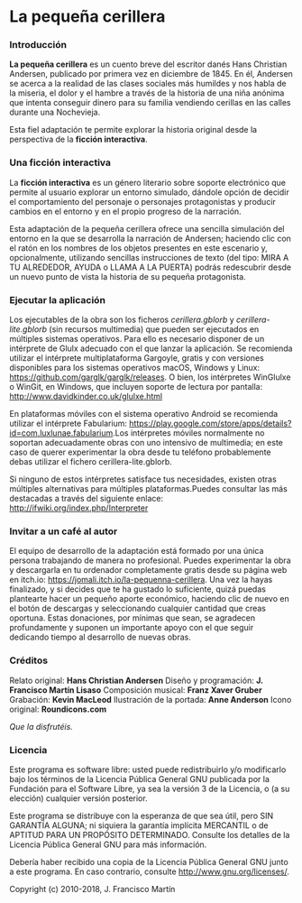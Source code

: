 # La pequeña cerillera


### Introducción

**La pequeña cerillera** es un cuento breve del escritor danés Hans Christian Andersen, publicado por primera vez en diciembre de 1845. En él, Andersen se acerca a la realidad de las clases sociales más humildes y nos habla de la miseria, el dolor y el hambre a través de la historia de una niña anónima que intenta conseguir dinero para su familia vendiendo cerillas en las calles durante una Nochevieja.

Esta fiel adaptación te permite explorar la historia original desde la perspectiva de la **ficción interactiva**.


### Una ficción interactiva

La **ficción interactiva** es un género literario sobre soporte electrónico que permite al usuario explorar un entorno simulado, dándole opción de decidir el comportamiento del personaje o personajes protagonistas y producir cambios en el entorno y en el propio progreso de la narración.

Esta adaptación de la pequeña cerillera ofrece una sencilla simulación del entorno en la que se desarrolla la narración de Andersen; haciendo clic con el ratón en los nombres de los objetos presentes en este escenario y, opcionalmente, utilizando sencillas instrucciones de texto (del tipo: MIRA A TU ALREDEDOR, AYUDA o LLAMA A LA PUERTA) podrás redescubrir desde un nuevo punto de vista la historia de su pequeña protagonista.


### Ejecutar la aplicación

Los ejecutables de la obra son los ficheros *cerillera.gblorb* y *cerillera-lite.gblorb* (sin recursos multimedia) que pueden ser ejecutados en múltiples sistemas operativos. Para ello es necesario disponer de un intérprete de Glulx adecuado con el que lanzar la aplicación. Se recomienda utilizar el intérprete multiplataforma Gargoyle, gratis y con versiones disponibles para los sistemas operativos macOS, Windows y Linux: <https://github.com/garglk/garglk/releases>. O bien, los intérpretes WinGlulxe o WinGit, en Windows, que incluyen soporte de lectura por pantalla: <http://www.davidkinder.co.uk/glulxe.html>​

​En plataformas móviles con el sistema operativo Android se recomienda utilizar el intérprete Fabularium: <https://play.google.com/store/apps/details?id=com.luxlunae.fabularium​>.​ Los intérpretes móviles normalmente no soportan adecuadamente obras con uno intensivo de multimedia; en este caso de querer experimentar la obra desde tu teléfono probablemente debas utilizar el fichero cerillera-lite.gblorb.

Si ninguno de estos intérpretes satisface tus necesidades, existen otras múltiples alternativas para múltiples plataformas.Puedes consultar las más destacadas a través del siguiente enlace: <http://ifwiki.org/index.php/Interpreter>


### Invitar a un café al autor

El equipo de desarrollo de la adaptación está formado por una única persona trabajando de manera no profesional. Puedes experimentar la obra y descargarla en tu ordenador completamente gratis desde su página web en itch.io: <https://jomali.itch.io/la-pequenna-cerillera>. Una vez la hayas finalizado, y si decides que te ha gustado lo suficiente, quizá puedas plantearte hacer un pequeño aporte económico, haciendo clic de nuevo en el botón de descargas y seleccionando cualquier cantidad que creas oportuna. Estas donaciones, por mínimas que sean, se agradecen profundamente y suponen un importante apoyo con el que seguir dedicando tiempo al desarrollo de nuevas obras.


### Créditos

Relato original: **Hans Christian Andersen**
Diseño y programación: **J. Francisco Martín Lisaso**
Composición musical: **Franz Xaver Gruber**
Grabación: **Kevin MacLeod**
Ilustración de la portada: **Anne Anderson**
Icono original: **Roundicons.com**  

*Que la disfrutéis.*


### Licencia

Este programa es software libre: usted puede redistribuirlo y/o modificarlo bajo los términos de la Licencia Pública General GNU publicada por la Fundación para el Software Libre, ya sea la versión 3 de la Licencia, o (a su elección) cualquier versión posterior.

Este programa se distribuye con la esperanza de que sea útil, pero SIN GARANTÍA ALGUNA; ni siquiera la garantía implícita MERCANTIL o de APTITUD PARA UN PROPÓSITO DETERMINADO. Consulte los detalles de la Licencia Pública General GNU para más información.

Debería haber recibido una copia de la Licencia Pública General GNU junto a este programa. En caso contrario, consulte <http://www.gnu.org/licenses/>.

Copyright (c) 2010-2018, J. Francisco Martín

